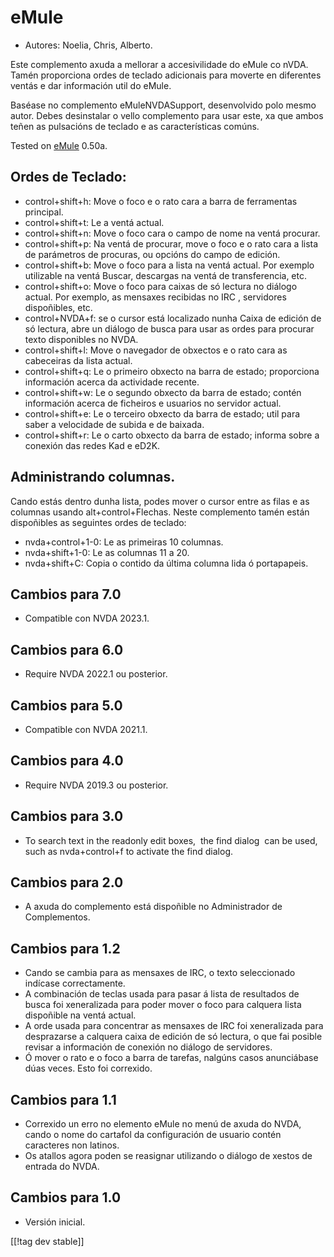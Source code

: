 # eMule #

*	Autores: Noelia, Chris, Alberto.

Este complemento axuda a mellorar a accesivilidade do eMule co nVDA.  Tamén
proporciona ordes de teclado adicionais para moverte en diferentes ventás e
dar información util do eMule.

Baséase no complemento eMuleNVDASupport, desenvolvido polo mesmo
autor. Debes desinstalar o vello complemento para usar este, xa que ambos
teñen as pulsacións de teclado e as características comúns.

Tested on [eMule][1] 0.50a.

## Ordes de Teclado: ##

*	control+shift+h: Move o foco e o rato cara a barra de ferramentas
  principal.
*	control+shift+t: Le a ventá actual.
*	control+shift+n: Move o foco cara o campo de nome na ventá procurar.
*	control+shift+p: Na ventá de procurar, move o foco e o rato cara a lista
  de parámetros de procuras, ou opcións do campo de edición.
*	control+shift+b: Move o foco para a lista na ventá actual. Por exemplo
  utilizable na ventá Buscar, descargas na ventá de transferencia, etc.
*	control+shift+o: Move o foco para caixas  de só lectura no diálogo
  actual. Por exemplo, as mensaxes recibidas no IRC , servidores
  dispoñibles, etc.
*	control+NVDA+f: se o cursor está localizado nunha Caixa de edición de só
  lectura, abre un diálogo de busca para usar as ordes para procurar texto
  disponibles no NVDA.
*	control+shift+l: Move o navegador de obxectos e o rato cara as cabeceiras
  da lista actual.
*	control+shift+q: Le o primeiro obxecto na barra de estado; proporciona
  información acerca da actividade recente.
*	control+shift+w: Le o segundo obxecto da barra de estado; contén
  información acerca de ficheiros e usuarios no servidor actual.
*	control+shift+e: Le o terceiro obxecto da barra de estado; util para saber
  a velocidade de subida e de baixada.
*	control+shift+r: Le o carto obxecto da barra de estado; informa sobre a
  conexión das redes Kad e eD2K.

## Administrando columnas. ##

Cando estás dentro dunha lista, podes mover o cursor entre as filas e as
columnas usando alt+control+Flechas.  Neste complemento tamén están
dispoñibles as seguintes ordes de teclado:

*	nvda+control+1-0: Le as primeiras 10 columnas.
*	nvda+shift+1-0: Le as columnas 11 a 20.
*	nvda+shift+C: Copia o contido da última columna lida ó portapapeis.

## Cambios para 7.0
* Compatible con NVDA 2023.1.

## Cambios para 6.0
*	Require NVDA 2022.1 ou posterior.

## Cambios para 5.0
*	Compatible con NVDA 2021.1.

## Cambios para 4.0 ##
*	Require NVDA 2019.3 ou posterior.

## Cambios para 3.0 ##
*	 To search text in the readonly edit boxes,  the find dialog  can be used,
   such as nvda+control+f to activate the find dialog.

## Cambios para 2.0 ##
*	 A axuda do complemento está dispoñible no Administrador de Complementos.

## Cambios para 1.2 ##
*	 Cando se cambia para as mensaxes de IRC, o texto seleccionado indícase
   correctamente.
*	 A combinación de teclas usada para pasar á lista de resultados de busca
   foi xeneralizada para poder mover o foco para calquera lista dispoñible
   na ventá actual.
*	 A orde usada para concentrar as mensaxes de IRC foi xeneralizada para
   desprazarse a calquera caixa de edición de só lectura, o que fai posible
   revisar a información de conexión no diálogo de servidores.
*	 Ó mover o rato e o foco a barra de tarefas, nalgúns casos anunciábase
   dúas veces. Esto foi correxido.

## Cambios para 1.1 ##
*	 Correxido un erro no elemento eMule no menú de axuda do NVDA, cando o
   nome do cartafol da configuración de usuario contén caracteres non
   latinos.
*	 Os atallos agora poden se reasignar utilizando o diálogo de xestos de
   entrada do NVDA.

## Cambios para 1.0 ##
*	 Versión inicial.

[[!tag dev stable]]

[1]: https://www.emule-project.net
